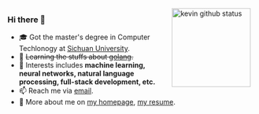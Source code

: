 <img src="https://github-readme-stats.vercel.app/api?username=kevinleeex&show_icons=true" alt="kevin github status" height="160" align="right" style="margin: 10px;" />

### Hi there 👋

- 🎓 Got the master's degree in Computer Techlonogy at [Sichuan University](https://scu.edu.cn/).
- 🌱 ~~Learning the stuffs about [golang](https://golang.org).~~
- 🔭 Interests includes **machine learning, neural networks, natural language processing, full-stack development, etc.**
- 📫 Reach me via [email](mailto:hello@lidengju.com).
- 💬 More about me on [my homepage](https://lidengju.com), [my resume](https://lidengju.com/resume).
<!--
**kevinleeex/kevinleeex** is a ✨ _special_ ✨ repository because its `README.md` (this file) appears on your GitHub profile.

Here are some ideas to get you started:

- 🔭 I’m currently working on ...
- 🌱 I’m currently learning ...
- 👯 I’m looking to collaborate on ...
- 🤔 I’m looking for help with ...
- 💬 Ask me about ...
- 📫 How to reach me: ...
- 😄 Pronouns: ...
- ⚡ Fun fact: ...
-->
